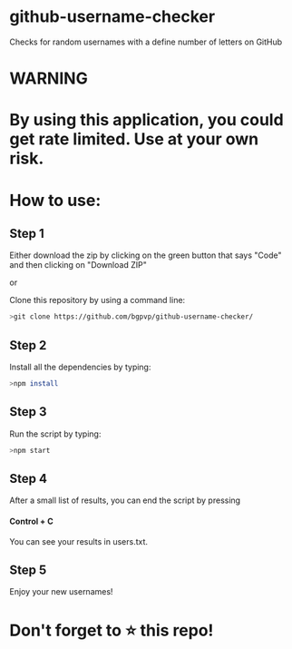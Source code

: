 # github-username-checker

Checks for random usernames with a define number of letters on GitHub

# WARNING

# By using this application, you could get rate limited. Use at your own risk.

# How to use:

## Step 1

Either download the zip by clicking on the green button that says "Code" and then clicking on "Download ZIP"

or

Clone this repository by using a command line:

```bash
>git clone https://github.com/bgpvp/github-username-checker/
```

## Step 2

Install all the dependencies by typing:

```bash
>npm install
```

## Step 3

Run the script by typing:

```bash
>npm start
```

## Step 4

After a small list of results, you can end the script by pressing

#### Control + C

You can see your results in users.txt.

## Step 5

Enjoy your new usernames!

# Don't forget to :star: this repo!
